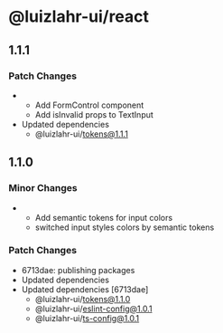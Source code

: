 # @luizlahr-ui/react

## 1.1.1

### Patch Changes

- - Add FormControl component
  - Add isInvalid props to TextInput
- Updated dependencies
  - @luizlahr-ui/tokens@1.1.1

## 1.1.0

### Minor Changes

- - Add semantic tokens for input colors
  - switched input styles colors by semantic tokens

### Patch Changes

- 6713dae: publishing packages
- Updated dependencies
- Updated dependencies [6713dae]
  - @luizlahr-ui/tokens@1.1.0
  - @luizlahr-ui/eslint-config@1.0.1
  - @luizlahr-ui/ts-config@1.0.1
